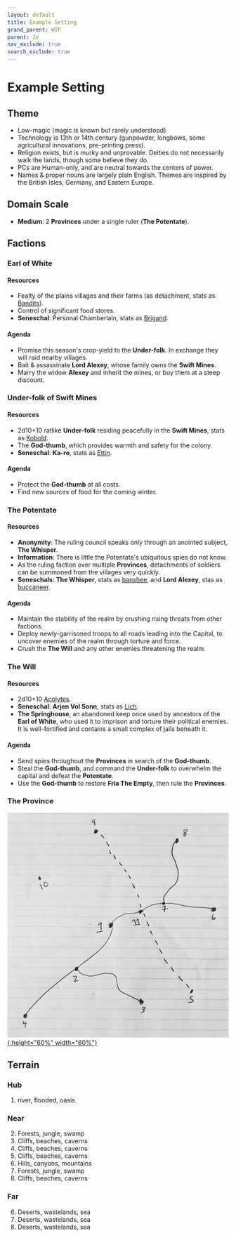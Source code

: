 ```yaml
---
layout: default
title: Example Setting
grand_parent: WIP
parent: 2e
nav_exclude: true
search_exclude: true
---
```


# Example Setting

## Theme
- Low-magic (magic is known but rarely understood).
- Technology is 13th or 14th century (gunpowder, longbows, some agricultural innovations, pre-printing press).
- Religion exists, but is murky and unprovable. Deities do not necessarily walk the lands, though some believe they do.
- PCs are Human-only, and are neutral towards the centers of power.
- Names & proper nouns are largely plain English. Themes are inspired by the British Isles, Germany, and Eastern Europe.

## Domain Scale
- **Medium**: 2 **Provinces** under a single ruler (**The Potentate**).

## Factions

### Earl of White
#### Resources
- Fealty of the plains villages and their farms (as detachment, stats as [Bandits](/resources/monsters/bandit/)).
- Control of significant food stores.
- **Seneschal**: Personal Chamberlain, stats as [Brigand](/resources/monsters/brigand/).

#### Agenda
- Promise this season's crop-yield to the  **Under-folk**. In exchange they will raid nearby villages.
- Bait & assassinate **Lord Alexey**, whose family owns the **Swift Mines**.  
- Marry the widow **Alexey** and inherit the mines, or buy them at a steep discount.

### Under-folk of **Swift Mines**
#### Resources
- 2d10+10 ratlike **Under-folk** residing peacefully in the **Swift Mines**, stats as [Kobold](/resources/monsters/kobold/).
- The **God-thumb**, which provides warmth and safety for the colony. 
- **Seneschal**: **Ka-ro**, stats as [Ettin](/resources/monsters/ettin/).

#### Agenda
- Protect the **God-thumb** at all costs.
- Find new sources of food for the coming winter. 

### The Potentate
#### Resources
- **Anonymity**: The ruling council speaks only through an anointed subject, **The Whisper**.  
- **Information**: There is little the Potentate's ubiquitous spies do not know.   
- As the ruling faction over multiple **Provinces**, detachments of soldiers can be summoned from the villages very quickly.
- **Seneschals**: **The Whisper**, stats as [banshee](/resources/monsters/banshee/), and **Lord Alexey**, stas as [buccaneer](/resources/monsters/buccaneer/).

#### Agenda
- Maintain the stability of the realm by crushing rising threats from other factions. 
- Deploy newly-garrisoned troops to all roads leading into the Capital, to uncover enemies of the realm through torture and force. 
- Crush the **The Will** and any other enemies threatening the realm. 

### The Will
#### Resources
- 2d10+10 [Acolytes](/resources/monsters/acolyte).
- **Seneschal**: **Arjen Vol Sonn**, stats as [Lich](/resources/monsters/lich/).
- **The Springhouse**, an abandoned keep once used by ancestors of the **Earl of White**, who used it to imprison and torture their political enemies. It is well-fortified and contains a small complex of jails beneath it. 

#### Agenda
- Send spies throughout the **Provinces** in search of the **God-thumb**.
- Steal the **God-thumb**, and command the **Under-folk** to overwhelm the capital and defeat the **Potentate**.
- Use the **God-thumb** to restore **Fria The Empty**, then rule the **Provinces**.

### The Province
[![Alt text](/img/2e/example-setting.png "Click to embiggen"){:height="60%" width="60%"}](/img/2e/example-setting.png)


## Terrain

### Hub
1. river, flooded, oasis

### Near
2. Forests, jungle, swamp
3. Cliffs, beaches, caverns
4. Cliffs, beaches, caverns
5. Cliffs, beaches, caverns
7. Hills, canyons, mountains
9. Forests, jungle, swamp
11. Cliffs, beaches, caverns

### Far
6. Deserts, wastelands, sea
8. Deserts, wastelands, sea
10. Deserts, wastelands, sea